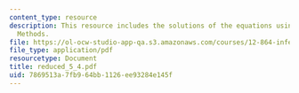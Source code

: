 ```yaml
---
content_type: resource
description: This resource includes the solutions of the equations using Reduced State
  Methods.
file: https://ol-ocw-studio-app-qa.s3.amazonaws.com/courses/12-864-inference-from-data-and-models-spring-2005/7869513a7fb964bb1126ee93284e145f_reduced_5_4.pdf
file_type: application/pdf
resourcetype: Document
title: reduced_5_4.pdf
uid: 7869513a-7fb9-64bb-1126-ee93284e145f
---
```

